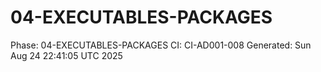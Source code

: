 # 04-EXECUTABLES-PACKAGES
Phase: 04-EXECUTABLES-PACKAGES
CI: CI-AD001-008
Generated: Sun Aug 24 22:41:05 UTC 2025
